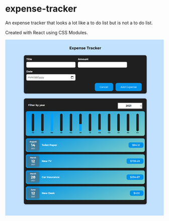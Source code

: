 # expense-tracker
An expense tracker that looks a lot like a to do list but is not a to do list.

Created with React using CSS Modules.

![Screenshot](https://github.com/devinenoise/expense-tracker/blob/main/screenshot.png)